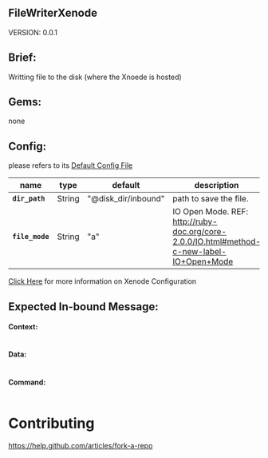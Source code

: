 ## FileWriterXenode
VERSION: 0.0.1

## Brief:
Writting file to the disk (where the Xnoede is hosted)

## Gems:
none

## Config:
please refers to its [Default Config File](./config/config.yml)

|name|type|default|description
|---|---|---|---|
|**`dir_path`**| String | "@disk_dir/inbound" | path to save the file.
|**`file_mode`**| String | "a" | IO Open Mode. REF: http://ruby-doc.org/core-2.0.0/IO.html#method-c-new-label-IO+Open+Mode

[Click Here](https://github.com/Nodally/xenograte-xct/wiki/building-a-xenode#default-config-file) for more information on Xenode Configuration

## Expected In-bound Message:
#### Context:
```
```
#### Data:
```
```
#### Command:
```
```

# Contributing

https://help.github.com/articles/fork-a-repo

